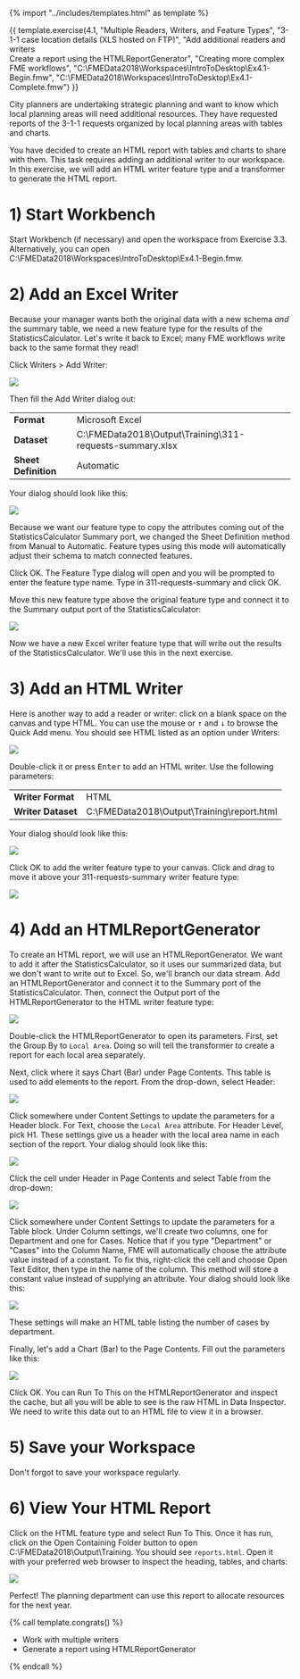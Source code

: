 {% import "../includes/templates.html" as template %}

{{ template.exercise(4.1,
               "Multiple Readers, Writers, and Feature Types",
               "3-1-1 case location details (XLS hosted on FTP)",
               "Add additional readers and writers<br>Create a report using the HTMLReportGenerator",
               "Creating more complex FME workflows",
               "C:\\FMEData2018\\Workspaces\\IntroToDesktop\\Ex4.1-Begin.fmw",
               "C:\\FMEData2018\\Workspaces\\IntroToDesktop\\Ex4.1-Complete.fmw")
}}

City planners are undertaking strategic planning and want to know which local planning areas will need additional resources. They have requested reports of the 3-1-1 requests organized by local planning areas with tables and charts.

You have decided to create an HTML report with tables and charts to share with them. This task requires adding an additional writer to our workspace. In this exercise, we will add an HTML writer feature type and a transformer to generate the HTML report.

# 1) Start Workbench

Start Workbench (if necessary) and open the workspace from Exercise 3.3. Alternatively, you can open C:\\FMEData2018\\Workspaces\\IntroToDesktop\\Ex4.1-Begin.fmw.

# 2) Add an Excel Writer

Because your manager wants both the original data with a new schema _and_ the summary table, we need a new feature type for the results of the StatisticsCalculator. Let's write it back to Excel; many FME workflows write back to the same format they read!

Click Writers > Add Writer:

![](./Images/add-writer.png)

Then fill the Add Writer dialog out:

<table style="border: 0px">

  <tr>
    <td style="font-weight: bold">Format</td>
    <td style="">Microsoft Excel</td>
  </tr>

  <tr>
    <td style="font-weight: bold">Dataset</td>
    <td style="">C:\FMEData2018\Output\Training\311-requests-summary.xlsx</td>
  </tr>

  <tr>
    <td style="font-weight: bold">Sheet Definition</td>
    <td style="">Automatic</td>
  </tr>

</table>

Your dialog should look like this:

![](./Images/excel-writer.png)

Because we want our feature type to copy the attributes coming out of the StatisticsCalculator Summary port, we changed the Sheet Definition method from Manual to Automatic. Feature types using this mode will automatically adjust their schema to match connected features.

Click OK. The Feature Type dialog will open and you will be prompted to enter the feature type name. Type in 311-requests-summary and click OK.

Move this new feature type above the original feature type and connect it to the Summary output port of the StatisticsCalculator:

![](./Images/statistics-calculator-connect.png)

Now we have a new Excel writer feature type that will write out the results of the StatisticsCalculator. We'll use this in the next exercise.

# 3) Add an HTML Writer

Here is another way to add a reader or writer: click on a blank space on the canvas and type HTML. You can use the mouse or <kbd>&#x2191;</kbd> and <kbd>&#x2193;</kbd> to browse the Quick Add menu. You should see HTML listed as an option under Writers:

![](./Images/html-quick-add.png)

Double-click it or press <kbd>Enter</kbd> to add an HTML writer. Use the following parameters:

<table style="border: 0px">

  <tr>
    <td style="font-weight: bold">Writer Format</td>
    <td style="">HTML</td>
  </tr>

  <tr>
    <td style="font-weight: bold">Writer Dataset</td>
    <td style="">C:\FMEData2018\Output\Training\report.html</td>
  </tr>

</table>

Your dialog should look like this:

![](./Images/html-writer.png)

Click OK to add the writer feature type to your canvas. Click and drag to move it above your 311-requests-summary writer feature type:

![](./Images/html-writer-canvas.png)

# 4) Add an HTMLReportGenerator

To create an HTML report, we will use an HTMLReportGenerator. We want to add it after the StatisticsCalculator, so it uses our summarized data, but we don't want to write out to Excel. So, we'll branch our data stream. Add an HTMLReportGenerator and connect it to the Summary port of the StatisticsCalculator. Then, connect the Output port of the HTMLReportGenerator to the HTML writer feature type:

![](./Images/html-report-generator.png)

Double-click the HTMLReportGenerator to open its parameters. First, set the Group By to `Local Area`. Doing so will tell the transformer to create a report for each local area separately.

Next, click where it says Chart (Bar) under Page Contents. This table is used to add elements to the report. From the drop-down, select Header:

![](./Images/header.png)

Click somewhere under Content Settings to update the parameters for a Header block. For Text, choose the `Local Area` attribute. For Header Level, pick H1. These settings give us a header with the local area name in each section of the report. Your dialog should look like this:

![](./Images/header-parameters.png)

Click the cell under Header in Page Contents and select Table from the drop-down:

![](./Images/table.png)

Click somewhere under Content Settings to update the parameters for a Table block. Under Column settings, we'll create two columns, one for Department and one for Cases. Notice that if you type "Department" or "Cases" into the Column Name, FME will automatically choose the attribute value instead of a constant. To fix this, right-click the cell and choose Open Text Editor, then type in the name of the column. This method will store a constant value instead of supplying an attribute. Your dialog should look like this:

![](./Images/table-parameters.png)

These settings will make an HTML table listing the number of cases by department.

Finally, let's add a Chart (Bar) to the Page Contents. Fill out the parameters like this:

![](./Images/chart-parameters.png)

Click OK. You can Run To This on the HTMLReportGenerator and inspect the cache, but all you will be able to see is the raw HTML in Data Inspector. We need to write this data out to an HTML file to view it in a browser.

# 5) Save your Workspace

Don't forgot to save your workspace regularly.

# 6) View Your HTML Report

Click on the HTML feature type and select Run To This. Once it has run, click on the Open Containing Folder button to open C:\FMEData2018\Output\Training\. You should see `reports.html`. Open it with your preferred web browser to inspect the heading, tables, and charts:

![](./Images/Img1.207.Ex1.HTMLOutput.png)

Perfect! The planning department can use this report to allocate resources for the next year.

{% call template.congrats() %}

<ul>
  <li>Work with multiple writers</li>
  <li>Generate a report using HTMLReportGenerator</li>
</ul>

{% endcall %}
